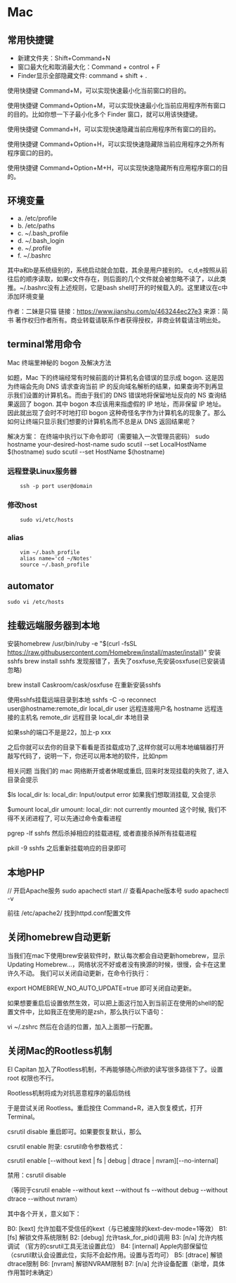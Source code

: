 # Mac

## 常用快捷键

* 新建文件夹：Shift+Command+N
* 窗口最大化和取消最大化：Command + control + F
* Finder显示全部隐藏文件: command + shift + .

使用快捷键 Command+M，可以实现快速最小化当前窗口的目的。

使用快捷键 Command+Option+M，可以实现快速最小化当前应用程序所有窗口的目的。比如你想一下子最小化多个 Finder 窗口，就可以用该快捷键。

使用快捷键 Command+H，可以实现快速隐藏当前应用程序所有窗口的目的。

使用快捷键 Command+Option+H，可以实现快速隐藏除当前应用程序之外所有程序窗口的目的。

使用快捷键 Command+Option+M+H，可以实现快速隐藏所有应用程序窗口的目的。

## 环境变量

* a. /etc/profile 
* b. /etc/paths 
* c. ~/.bash_profile 
* d. ~/.bash_login 
* e. ~/.profile 
* f. ~/.bashrc 

其中a和b是系统级别的，系统启动就会加载，其余是用户接别的。
c,d,e按照从前往后的顺序读取，如果c文件存在，则后面的几个文件就会被忽略不读了，以此类推。~/.bashrc没有上述规则，它是bash shell打开的时候载入的。这里建议在c中添加环境变量

作者：二妹是只猫
链接：https://www.jianshu.com/p/463244ec27e3
来源：简书
著作权归作者所有。商业转载请联系作者获得授权，非商业转载请注明出处。

## terminal常用命令

Mac 终端里神秘的 bogon 及解决方法

如题，Mac 下的终端经常有时候前面的计算机名会错误的显示成 bogon. 这是因为终端会先向 DNS 请求查询当前 IP 的反向域名解析的结果，如果查询不到再显示我们设置的计算机名。而由于我们的 DNS 错误地将保留地址反向的 NS 查询结果返回了 bogon. 其中 bogon 本应该用来指虚假的 IP 地址，而非保留 IP 地址。因此就出现了会时不时地打印 bogon 这种奇怪名字作为计算机名的现象了。那么如何让终端只显示我们想要的计算机名而不总是从 DNS 返回结果呢？

解决方案：
在终端中执行以下命令即可（需要输入一次管理员密码）
sudo hostname your-desired-host-name
sudo scutil --set LocalHostName $(hostname)
sudo scutil --set HostName $(hostname)

### 远程登录Linux服务器

```
	ssh -p port user@domain
```

### 修改host

```
	sudo vi/etc/hosts
```

### alias

```
	vim ~/.bash_profile
	alias name='cd ~/Notes'
	source ~/.bash_profile
```

## automator
	sudo vi /etc/hosts

## 挂载远端服务器到本地

安装homebrew
/usr/bin/ruby -e "$(curl -fsSL https://raw.githubusercontent.com/Homebrew/install/master/install)"
安装sshfs
brew install sshfs
发现报错了，丢失了osxfuse,先安装osxfuse(已安装请忽略)

brew install Caskroom/cask/osxfuse
在重新安装sshfs

使用sshfs挂载远端目录到本地
sshfs -C -o reconnect user@hostname:remote_dir local_dir
user 远程连接用户名
hostname 远程连接的主机名
remote_dir 远程目录
local_dir 本地目录

如果ssh的端口不是是22，加上-p xxx

之后你就可以去你的目录下看看是否挂载成功了,这样你就可以用本地编辑器打开敲写代码了，说明一下，你还可以用本地的软件，比如npm

相关问题
当我们的 mac 网络断开或者休眠或重启, 回来时发现挂载的失败了, 进入目录会提示

$ls local_dir 
ls: local_dir: Input/output error
如果我们想取消挂载, 又会提示

$umount local_dir
umount: local_dir: not currently mounted
这个时候, 我们不得不关闭进程了, 可以先通过命令查看进程

pgrep -lf sshfs
然后杀掉相应的挂载进程, 或者直接杀掉所有挂载进程

pkill -9 sshfs 
之后重新挂载响应的目录即可

## 本地PHP

// 开启Apache服务
sudo apachectl start
// 查看Apache版本号
sudo apachectl -v

前往 /etc/apache2/
找到httpd.conf配置文件


## 关闭homebrew自动更新

当我们在mac下使用brew安装软件时，默认每次都会自动更新homebrew，显示
Updating Homebrew...，网络状况不好或者没有换源的时候，很慢，会卡在这里许久不动。
我们可以关闭自动更新，在命令行执行：

export HOMEBREW_NO_AUTO_UPDATE=true
即可关闭自动更新。

如果想要重启后设置依然生效，可以把上面这行加入到当前正在使用的shell的配置文件中，比如我正在使用的是zsh，那么执行以下语句：

vi ~/.zshrc
然后在合适的位置，加入上面那一行配置。

## 关闭Mac的Rootless机制

El Capitan 加入了Rootless机制，不再能够随心所欲的读写很多路径下了。设置 root 权限也不行。

Rootless机制将成为对抗恶意程序的最后防线

于是尝试关闭 Rootless。重启按住 Command+R，进入恢复模式，打开Terminal。

csrutil disable
重启即可。如果要恢复默认，那么

csrutil enable
附录:
csrutil命令参数格式：

csrutil enable [--without kext | fs | debug | dtrace | nvram][--no-internal]

禁用：csrutil disable

（等同于csrutil enable --without kext --without fs --without debug --without dtrace --without nvram）

其中各个开关，意义如下：

B0: [kext] 允许加载不受信任的kext（与已被废除的kext-dev-mode=1等效）
B1: [fs] 解锁文件系统限制
B2: [debug] 允许task_for_pid()调用
B3: [n/a] 允许内核调试 （官方的csrutil工具无法设置此位）
B4: [internal] Apple内部保留位（csrutil默认会设置此位，实际不会起作用。设置与否均可）
B5: [dtrace] 解锁dtrace限制
B6: [nvram] 解锁NVRAM限制
B7: [n/a] 允许设备配置（新增，具体作用暂时未确定）